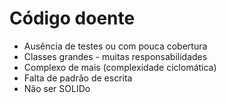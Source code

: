 # Código doente
- Ausência de testes ou com pouca cobertura
- Classes grandes - muitas responsabilidades
- Complexo de mais (complexidade ciclomática)
- Falta de padrão de escrita
- Não ser SOLIDo
